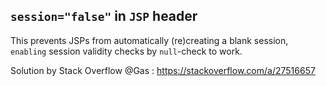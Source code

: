## `session="false"` in `JSP` header ##
This prevents JSPs from automatically (re)creating a blank session,
`enabling` session validity checks by `null`-check to work.

Solution by Stack Overflow @Gas : https://stackoverflow.com/a/27516657